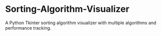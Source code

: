 # Sorting-Algorithm-Visualizer
A Python Tkinter sorting algorithm visualizer with multiple algorithms and performance tracking.
